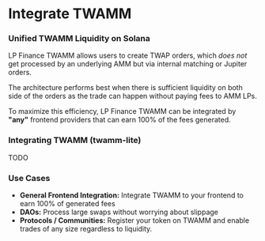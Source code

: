# Integrate TWAMM

### Unified TWAMM Liquidity on Solana

LP Finance TWAMM allows users to create TWAP orders, which _does not_ get processed by an underlying AMM but via internal matching or Jupiter orders.

The architecture performs best when there is sufficient liquidity on both side of the orders as the trade can happen without paying fees to AMM LPs.&#x20;

To maximize this efficiency, LP Finance TWAMM can be integrated by **"any"** frontend providers that can earn 100% of the fees generated.

### Integrating TWAMM (twamm-lite)

TODO

### Use Cases

* **General Frontend Integration:** Integrate TWAMM to your frontend to earn 100% of generated fees
* **DAOs:** Process large swaps without worrying about slippage
* **Protocols / Communities:** Register your token on TWAMM and enable trades of any size regardless to liquidity.
